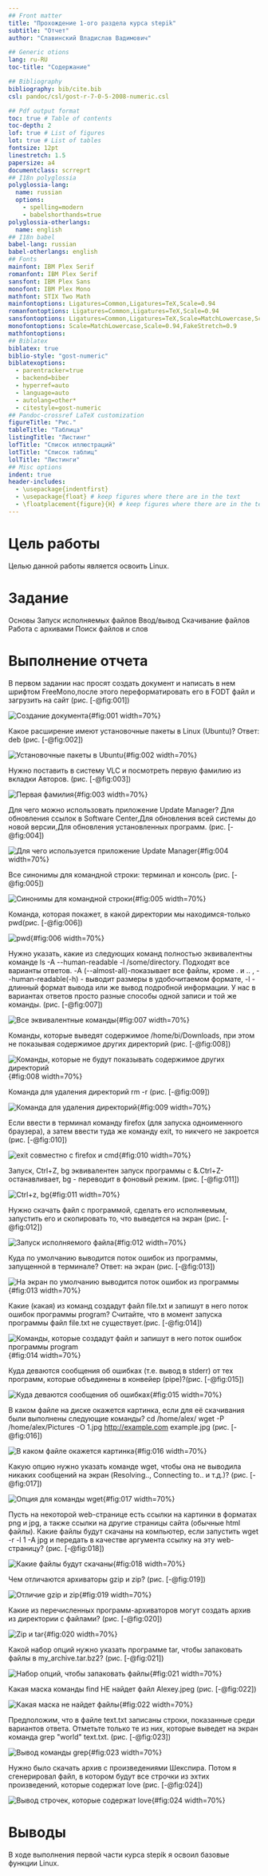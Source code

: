 ```yaml
---
## Front matter
title: "Прохождение 1-ого раздела курса stepik"
subtitle: "Отчет"
author: "Славинский Владислав Вадимович"

## Generic otions
lang: ru-RU
toc-title: "Содержание"

## Bibliography
bibliography: bib/cite.bib
csl: pandoc/csl/gost-r-7-0-5-2008-numeric.csl

## Pdf output format
toc: true # Table of contents
toc-depth: 2
lof: true # List of figures
lot: true # List of tables
fontsize: 12pt
linestretch: 1.5
papersize: a4
documentclass: scrreprt
## I18n polyglossia
polyglossia-lang:
  name: russian
  options:
	- spelling=modern
	- babelshorthands=true
polyglossia-otherlangs:
  name: english
## I18n babel
babel-lang: russian
babel-otherlangs: english
## Fonts
mainfont: IBM Plex Serif
romanfont: IBM Plex Serif
sansfont: IBM Plex Sans
monofont: IBM Plex Mono
mathfont: STIX Two Math
mainfontoptions: Ligatures=Common,Ligatures=TeX,Scale=0.94
romanfontoptions: Ligatures=Common,Ligatures=TeX,Scale=0.94
sansfontoptions: Ligatures=Common,Ligatures=TeX,Scale=MatchLowercase,Scale=0.94
monofontoptions: Scale=MatchLowercase,Scale=0.94,FakeStretch=0.9
mathfontoptions:
## Biblatex
biblatex: true
biblio-style: "gost-numeric"
biblatexoptions:
  - parentracker=true
  - backend=biber
  - hyperref=auto
  - language=auto
  - autolang=other*
  - citestyle=gost-numeric
## Pandoc-crossref LaTeX customization
figureTitle: "Рис."
tableTitle: "Таблица"
listingTitle: "Листинг"
lofTitle: "Список иллюстраций"
lotTitle: "Список таблиц"
lolTitle: "Листинги"
## Misc options
indent: true
header-includes:
  - \usepackage{indentfirst}
  - \usepackage{float} # keep figures where there are in the text
  - \floatplacement{figure}{H} # keep figures where there are in the text
---
```


# Цель работы

Целью данной работы является освоить Linux.

# Задание

Основы
Запуск исполняемых файлов
Ввод/вывод
Скачивание файлов
Работа с архивами
Поиск файлов и слов

# Выполнение отчета

В первом задании нас просят создать документ и написать в нем шрифтом FreeMono,после этого переформатировать его в FODT файл и загрузить на сайт (рис. [-@fig:001])

![Создание документа](image/1.png){#fig:001 width=70%}

Какое расширение имеют установочные пакеты в Linux (Ubuntu)? Ответ: deb (рис. [-@fig:002])

![Установочные пакеты в Ubuntu](image/2.png){#fig:002 width=70%}

Нужно поставить в систему VLC и посмотреть первую фамилию из вкладки Авторов. (рис. [-@fig:003])

![Первая фамилия](image/3.png){#fig:003 width=70%}

Для чего можно использовать приложение Update Manager? Для обновления ссылок в Software Center,Для обновления всей системы до новой версии,Для обновления установленных программ.  (рис. [-@fig:004])

![Для чего используется приложение Update Manager](image/4.png){#fig:004 width=70%}

Все синонимы для командной строки: терминал и консоль (рис. [-@fig:005])

![Синонимы для командной строки](image/5.png){#fig:005 width=70%}

Команда, которая покажет, в какой директории мы находимся-только pwd(рис. [-@fig:006])

![pwd](image/6.png){#fig:006 width=70%}

Нужно указать, какие из следующих команд полностью эквивалентны команде ls -A --human-readable -l /some/directory. Подходят все варианты ответов. -A (--almost-all)-показывает все файлы, кроме . и .. , --human-readable(-h) - выводит размеры в удобочитаемом формате, -l - длинный формат вывода или же вывод подробной информации. У нас в вариантах ответов просто разные способы одной записи  и той же команды.  (рис. [-@fig:007])

![Все эквивалентные команды](image/7.png){#fig:007 width=70%}

Команды, которые выведят содержимое /home/bi/Downloads, при этом не показывая содержимое других директорий (рис. [-@fig:008])

![Команды, которые не будут показывать содержимое других директорий](image/8.png){#fig:008 width=70%}

Команда для удаления директорий rm -r (рис. [-@fig:009])

![Команда для удаления директорий](image/9.png){#fig:009 width=70%}
 
Если ввести в терминал команду firefox (для запуска одноименного браузера), а затем ввести туда же команду exit, то никчего не закроется (рис. [-@fig:010])

![exit совместно с firefox и cmd](image/10.png){#fig:010 width=70%}

Запуск, Ctrl+Z, bg эквивалентен запуск программы с &.Ctrl+Z-останавливает, bg - переводит в фоновый режим.  (рис. [-@fig:011])

![Ctrl+z, bg](image/11.png){#fig:011 width=70%}

Нужно скачать файл с программой, сделать его исполняемым, запустить его и скопировать то, что выведется на экран (рис. [-@fig:012])

![Запуск исполняемого файла](image/12.png){#fig:012 width=70%}

Куда по умолчанию выводится поток ошибок из программы, запущенной в терминале? Ответ: на экран (рис. [-@fig:013])

![На экран по умолчанию выводится поток ошибок из программы](image/13.png){#fig:013 width=70%}

Какие (какая) из команд создадут файл file.txt и запишут в него поток ошибок программы program? Считайте, что в момент запуска программы файл file.txt не существует.(рис. [-@fig:014])

![Команды, которые создадут файл и запишут в него поток ошибок программы program](image/14.png){#fig:014 width=70%}

Куда деваются сообщения об ошибках (т.е. вывод в stderr) от тех программ, которые объединены в конвейер (pipe)?(рис. [-@fig:015])

![Куда деваются сообщения об ошибках](image/15.png){#fig:015 width=70%}

В каком файле на диске окажется картинка, если для её скачивания были выполнены следующие команды? cd /home/alex/
wget -P /home/alex/Pictures -O 1.jpg http://example.com example.jpg
(рис. [-@fig:016])

![В каком файле окажется картинка](image/16.png){#fig:016 width=70%}


Какую опцию нужно указать команде wget, чтобы она не выводила никаких сообщений на экран (Resolving.., Connecting to.. и т.д.)?
(рис. [-@fig:017])

![Опция для команды wget](image/17.png){#fig:017 width=70%}

Пусть на некоторой web-странице есть ссылки на картинки в форматах png и jpg, а также ссылки на другие страницы сайта (обычные html файлы). Какие файлы будут скачаны на компьютер, если запустить wget -r -l 1 -A jpg и передать в качестве аргумента ссылку на эту web-страницу?  (рис. [-@fig:018])

![Какие файлы будут скачаны](image/18.png){#fig:018 width=70%}

Чем отличаются архиваторы gzip и zip? (рис. [-@fig:019])

![Отличие gzip и zip](image/19.png){#fig:019 width=70%}

Какие из перечисленных программ-архиваторов могут создать архив из директории с файлами? (рис. [-@fig:020])

![Zip и tar](image/20.png){#fig:020 width=70%}

Какой набор опций нужно указать программе tar, чтобы запаковать файлы в my_archive.tar.bz2? (рис. [-@fig:021])

![Набор опций, чтобы запаковать файлы](image/21.png){#fig:021 width=70%}

Какая маска команды find НЕ найдет файл Alexey.jpeg (рис. [-@fig:022])
 
![Какая маска не найдет файлы](image/22.png){#fig:022 width=70%}

Предположим, что в файле  text.txt записаны строки, показанные среди вариантов ответа. Отметьте только те из них, которые выведет на экран команда  grep "world" text.txt. (рис. [-@fig:023])

![Вывод команды grep](image/23.png){#fig:023 width=70%}

Нужно было скачать архив с произведениями Шекспира. Потом я сгенерировал файл, в котором будут все строчки из эхтих произведений, которые содержат love (рис. [-@fig:024])

![Вывод строчек, которые содержат love](image/24.png){#fig:024 width=70%} 

# Выводы

В ходе выполнения первой части курса stepik я освоил базовые функции Linux.


